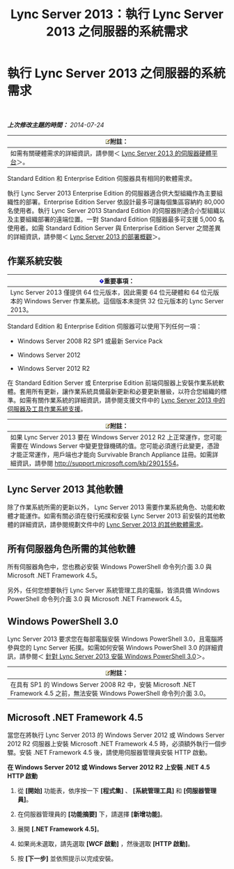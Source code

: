 ﻿---
title: Lync Server 2013：執行 Lync Server 2013 之伺服器的系統需求
TOCTitle: 執行 Lync Server 2013 之伺服器的系統需求
ms:assetid: 781d487d-5958-416a-becb-904d9af3cc0a
ms:mtpsurl: https://technet.microsoft.com/zh-tw/library/Gg398588(v=OCS.15)
ms:contentKeyID: 49291376
ms.date: 08/10/2015
mtps_version: v=OCS.15
ms.translationtype: HT
---

# 執行 Lync Server 2013 之伺服器的系統需求

 

_**上次修改主題的時間：** 2014-07-24_

<table>
<thead>
<tr class="header">
<th><img src="images/Gg398811.note(OCS.15).gif" title="note" alt="note" />附註：</th>
</tr>
</thead>
<tbody>
<tr class="odd">
<td>如需有關硬體需求的詳細資訊，請參閱＜ <a href="lync-server-2013-server-hardware-platforms.md">Lync Server 2013 的伺服器硬體平台</a>＞。</td>
</tr>
</tbody>
</table>


Standard Edition 和 Enterprise Edition 伺服器具有相同的軟體需求。

執行 Lync Server 2013 Enterprise Edition 的伺服器適合供大型組織作為主要組織性的部署。Enterprise Edition Server 依設計最多可讓每個集區容納約 80,000 名使用者。執行 Lync Server 2013 Standard Edition 的伺服器則適合小型組織以及主要組織部署的遠端位置。一對 Standard Edition 伺服器最多可支援 5,000 名使用者。如需 Standard Edition Server 與 Enterprise Edition Server 之間差異的詳細資訊，請參閱＜ [Lync Server 2013 的部署概觀](lync-server-2013-deployment-overview.md)＞。

## 作業系統安裝

<table>
<thead>
<tr class="header">
<th><img src="images/Gg412908.important(OCS.15).gif" title="important" alt="important" />重要事項：</th>
</tr>
</thead>
<tbody>
<tr class="odd">
<td>Lync Server 2013 僅提供 64 位元版本，因此需要 64 位元硬體和 64 位元版本的 Windows Server 作業系統。這個版本未提供 32 位元版本的 Lync Server 2013。</td>
</tr>
</tbody>
</table>


Standard Edition 和 Enterprise Edition 伺服器可以使用下列任何一項：

  - Windows Server 2008 R2 SP1 或最新 Service Pack

  - Windows Server 2012

  - Windows Server 2012 R2

在 Standard Edition Server 或 Enterprise Edition 前端伺服器上安裝作業系統軟體。套用所有更新，讓作業系統具備最新更新和必要更新層級，以符合您組織的標準。如需有關作業系統的詳細資訊，請參閱支援文件中的 [Lync Server 2013 中的伺服器及工具作業系統支援](lync-server-2013-server-and-tools-operating-system-support.md)。

<table>
<thead>
<tr class="header">
<th><img src="images/Gg398811.note(OCS.15).gif" title="note" alt="note" />附註：</th>
</tr>
</thead>
<tbody>
<tr class="odd">
<td>如果 Lync Server 2013 要在 Windows Server 2012 R2 上正常運作，您可能需要在 Windows Server 中變更登錄機碼的值。您可能必須進行此變更，憑證才能正常運作，用戶端也才能向 Survivable Branch Appliance 註冊。如需詳細資訊，請參閱 <a href="http://support.microsoft.com/kb/2901554" class="uri">http://support.microsoft.com/kb/2901554</a>。</td>
</tr>
</tbody>
</table>


## Lync Server 2013 其他軟體

除了作業系統所需的更新以外， Lync Server 2013 需要作業系統角色、功能和軟體才能運作。如需有關必須在發行拓撲和安裝 Lync Server 2013 前安裝的其他軟體的詳細資訊，請參閱規劃文件中的 [Lync Server 2013 的其他軟體需求](lync-server-2013-additional-software-requirements.md)。

## 所有伺服器角色所需的其他軟體

所有伺服器角色中，您也務必安裝 Windows PowerShell 命令列介面 3.0 與 Microsoft .NET Framework 4.5。

另外，任何您想要執行 Lync Server 系統管理工具的電腦，皆須具備 Windows PowerShell 命令列介面 3.0 與 Microsoft .NET Framework 4.5。

## Windows PowerShell 3.0

Lync Server 2013 要求您在每部電腦安裝 Windows PowerShell 3.0，且電腦將參與您的 Lync Server 拓撲。如需如何安裝 Windows PowerShell 3.0 的詳細資訊，請參閱＜ [針對 Lync Server 2013 安裝 Windows PowerShell 3.0](lync-server-2013-installing-windows-powershell-3-0.md)＞。

<table>
<thead>
<tr class="header">
<th><img src="images/Gg398811.note(OCS.15).gif" title="note" alt="note" />附註：</th>
</tr>
</thead>
<tbody>
<tr class="odd">
<td>在具有 SP1 的 Windows Server 2008 R2 中，安裝 Microsoft .NET Framework 4.5 之前，無法安裝 Windows PowerShell 命令列介面 3.0。</td>
</tr>
</tbody>
</table>


## Microsoft .NET Framework 4.5

當您在將執行 Lync Server 2013 的 Windows Server 2012 或 Windows Server 2012 R2 伺服器上安裝 Microsoft .NET Framework 4.5 時，必須額外執行一個步驟。安裝 .NET Framework 4.5 後，請使用伺服器管理員安裝 HTTP 啟動。

**在 Windows Server 2012 或 Windows Server 2012 R2 上安裝 .NET 4.5 HTTP 啟動**

1.  從 **\[開始\]** 功能表，依序按一下 **\[程式集\]** 、 **\[系統管理工具\]** 和 **\[伺服器管理員\]**。

2.  在伺服器管理員的 **\[功能摘要\]** 下，請選擇 **\[新增功能\]**。

3.  展開 **\[.NET Framework 4.5\]**。

4.  如果尚未選取，請先選取 **\[WCF 啟動\]** ，然後選取 **\[HTTP 啟動\]**。

5.  按 **\[下一步\]** 並依照提示以完成安裝。

